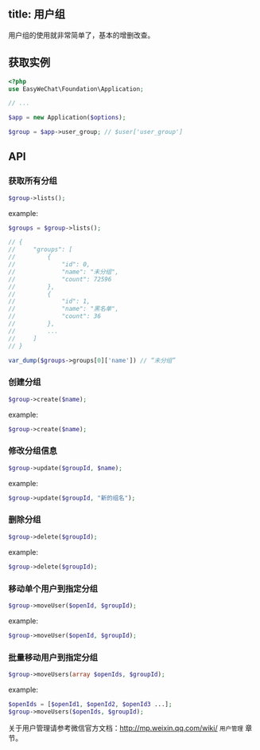 title: 用户组
---

用户组的使用就非常简单了，基本的增删改查。

## 获取实例

```php
<?php
use EasyWeChat\Foundation\Application;

// ...

$app = new Application($options);

$group = $app->user_group; // $user['user_group']
```

## API

### 获取所有分组

```php
$group->lists();
```

example:

```php
$groups = $group->lists();

// {
//     "groups": [
//         {
//             "id": 0,
//             "name": "未分组",
//             "count": 72596
//         },
//         {
//             "id": 1,
//             "name": "黑名单",
//             "count": 36
//         },
//         ...
//     ]
// }

var_dump($groups->groups[0]['name']) // “未分组”
```

### 创建分组

```php
$group->create($name);
```

example:

```php
$group->create($name);
```

### 修改分组信息

```php
$group->update($groupId, $name);
```

example:

```php
$group->update($groupId, "新的组名");
```

### 删除分组

```php
$group->delete($groupId);
```

example:

```php
$group->delete($groupId);
```

### 移动单个用户到指定分组

```php
$group->moveUser($openId, $groupId);
```

example:

```php
$group->moveUser($openId, $groupId);
```

### 批量移动用户到指定分组

```php
$group->moveUsers(array $openIds, $groupId);
```

example:

```php
$openIds = [$openId1, $openId2, $openId3 ...];
$group->moveUsers($openIds, $groupId);
```

关于用户管理请参考微信官方文档：http://mp.weixin.qq.com/wiki/ `用户管理` 章节。
